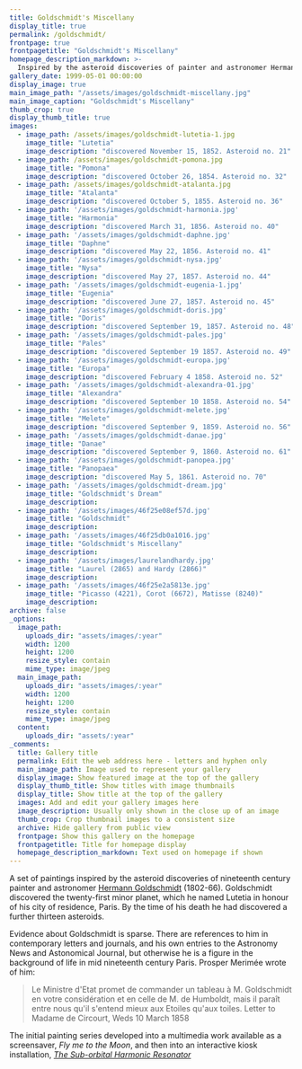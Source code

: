 ```yaml
---
title: Goldschmidt's Miscellany
display_title: true
permalink: /goldschmidt/
frontpage: true
frontpagetitle: "Goldschmidt's Miscellany"
homepage_description_markdown: >-
  Inspired by the asteroid discoveries of painter and astronomer Hermann Goldschmidt (1802-66)
gallery_date: 1999-05-01 00:00:00
display_image: true
main_image_path: "/assets/images/goldschmidt-miscellany.jpg"
main_image_caption: "Goldschmidt's Miscellany"
thumb_crop: true
display_thumb_title: true
images:
  - image_path: /assets/images/goldschmidt-lutetia-1.jpg
    image_title: "Lutetia"
    image_description: "discovered November 15, 1852. Asteroid no. 21"
  - image_path: /assets/images/goldschmidt-pomona.jpg
    image_title: "Pomona"
    image_description: "discovered October 26, 1854. Asteroid no. 32"
  - image_path: /assets/images/goldschmidt-atalanta.jpg
    image_title: "Atalanta"
    image_description: "discovered October 5, 1855. Asteroid no. 36"
  - image_path: '/assets/images/goldschmidt-harmonia.jpg'
    image_title: "Harmonia"
    image_description: "discovered March 31, 1856. Asteroid no. 40"
  - image_path: '/assets/images/goldschmidt-daphne.jpg'
    image_title: "Daphne"
    image_description: "discovered May 22, 1856. Asteroid no. 41"
  - image_path: '/assets/images/goldschmidt-nysa.jpg'
    image_title: "Nysa"
    image_description: "discovered May 27, 1857. Asteroid no. 44"
  - image_path: '/assets/images/goldschmidt-eugenia-1.jpg'
    image_title: "Eugenia"
    image_description: "discovered June 27, 1857. Asteroid no. 45"
  - image_path: '/assets/images/goldschmidt-doris.jpg'
    image_title: "Doris"
    image_description: "discovered September 19, 1857. Asteroid no. 48"
  - image_path: '/assets/images/goldschmidt-pales.jpg'
    image_title: "Pales"
    image_description: "discovered September 19 1857. Asteroid no. 49"
  - image_path: '/assets/images/goldschmidt-europa.jpg'
    image_title: "Europa"
    image_description: "discovered February 4 1858. Asteroid no. 52"
  - image_path: '/assets/images/goldschmidt-alexandra-01.jpg'
    image_title: "Alexandra"
    image_description: "discovered September 10 1858. Asteroid no. 54"
  - image_path: '/assets/images/goldschmidt-melete.jpg'
    image_title: "Melete"
    image_description: "discovered September 9, 1859. Asteroid no. 56"
  - image_path: '/assets/images/goldschmidt-danae.jpg'
    image_title: "Danae"
    image_description: "discovered September 9, 1860. Asteroid no. 61"
  - image_path: '/assets/images/goldschmidt-panopea.jpg'
    image_title: "Panopaea"
    image_description: "discovered May 5, 1861. Asteroid no. 70"
  - image_path: '/assets/images/goldschmidt-dream.jpg'
    image_title: "Goldschmidt's Dream"
    image_description: 
  - image_path: '/assets/images/46f25e08ef57d.jpg'
    image_title: "Goldschmidt"
    image_description: 
  - image_path: '/assets/images/46f25db0a1016.jpg'
    image_title: "Goldschmidt's Miscellany"
    image_description: 
  - image_path: '/assets/images/laurelandhardy.jpg'
    image_title: "Laurel (2865) and Hardy (2866)"
    image_description: 
  - image_path: '/assets/images/46f25e2a5813e.jpg'
    image_title: "Picasso (4221), Corot (6672), Matisse (8240)"
    image_description: 
archive: false
_options:
  image_path:
    uploads_dir: "assets/images/:year"
    width: 1200
    height: 1200
    resize_style: contain
    mime_type: image/jpeg
  main_image_path:
    uploads_dir: "assets/images/:year"
    width: 1200
    height: 1200
    resize_style: contain
    mime_type: image/jpeg
  content:
    uploads_dir: "assets/:year"
_comments:
  title: Gallery title
  permalink: Edit the web address here - letters and hyphen only
  main_image_path: Image used to represent your gallery
  display_image: Show featured image at the top of the gallery
  display_thumb_title: Show titles with image thumbnails
  display_title: Show title at the top of the gallery
  images: Add and edit your gallery images here
  image_description: Usually only shown in the close up of an image
  thumb_crop: Crop thumbnail images to a consistent size
  archive: Hide gallery from public view
  frontpage: Show this gallery on the homepage
  frontpagetitle: Title for homepage display
  homepage_description_markdown: Text used on homepage if shown
---
```

A set of paintings inspired by the asteroid discoveries of nineteenth century painter and astronomer <a href="https://en.wikipedia.org/wiki/Hermann_Goldschmidt">Hermann Goldschmidt</a> (1802-66). Goldschmidt discovered the twenty-first minor planet, which he named Lutetia in honour of his city of residence, Paris. By the time of his death he had discovered a further thirteen asteroids.

Evidence about Goldschmidt is sparse. There are references to him in contemporary letters and journals, and his own entries to the Astronomy News and Astonomical Journal, but otherwise he is a figure in the background of life in mid nineteenth century Paris. Prosper Merimée wrote of him:

>Le Ministre d'Etat promet de commander un tableau à M. Goldschmidt en votre considération et en celle de M. de Humboldt, mais il paraît entre nous qu'il s'entend mieux aux Etoiles qu'aux toiles.
>Letter to Madame de Circourt, Weds 10 March 1858

The initial painting series developed into a multimedia work available as a screensaver, <em>Fly me to the Moon</em>, and then into an interactive kiosk installation, <em><a href="/suborbital/">The Sub-orbital Harmonic Resonator</a></em>